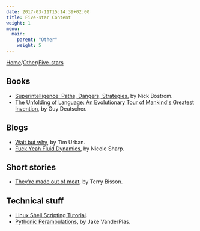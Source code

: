 ```yaml
---
date: 2017-03-11T15:14:39+02:00
title: Five-star Content
weight: 1
menu:
  main:
    parent: "Other"
    weight: 5
---
```


[Home](/)/[Other](/other/)/[Five-stars](/other/five-stars/)

## Books
* [Superintelligence: Paths, Dangers, Strategies](https://en.wikipedia.org/wiki/Superintelligence:_Paths,_Dangers,_Strategies), by Nick Bostrom.
* [The Unfolding of Language: An Evolutionary Tour of Mankind's Greatest Invention](https://www.amazon.com/Unfolding-Language-Evolutionary-Mankinds-Invention/dp/0805080120), by Guy Deutscher.

## Blogs
* [Wait but why](http://waitbutwhy.com/), by Tim Urban.
* [Fuck Yeah Fluid Dynamics](http://fuckyeahfluiddynamics.tumblr.com/about), by Nicole Sharp.

## Short stories
* [They're made out of meat](http://www.terrybisson.com/page6/page6.html), by Terry Bisson.

## Technical stuff
* [Linux Shell Scripting Tutorial](https://bash.cyberciti.biz/guide/Main_Page).
* [Pythonic Perambulations](https://jakevdp.github.io/), by Jake VanderPlas.
